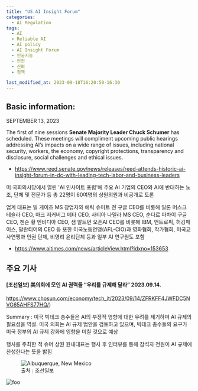 ```yaml
---
title: "US AI Insight Forum"
categories:
  - AI Regulation
tags:
  - AI
  - Reliable AI
  - AI policy
  - AI Insight Forum
  - 인공지능
  - 안전
  - 신뢰
  - 정책

last_modified_at: 2023-09-18T16:20:50-16:30
---
```

## Basic information: 
SEPTEMBER 13, 2023

The first of nine sessions <strong> Senate Majority Leader Chuck Schumer</strong> has scheduled. These meetings will compliment upcoming public hearings addressing AI’s impacts on a wide range of issues, including national security, workers, the economy, copyright protections, transparency and disclosure, social challenges and ethical issues. 
* https://www.reed.senate.gov/news/releases/reed-attends-historic-ai-insight-forum-in-dc-with-leading-tech-labor-and-business-leaders


미 국회의사당에서 열린 'AI 인사이트 포럼'에 주요 AI 기업의 CEO와 AI에 반대하는 노조, 단체 및 전문가 등 총 22명이 60여명의 상원의원과 비공개로 토론 

업계 대표는 빌 게이츠 MS 창업자와 에릭 슈미트 전 구글 CEO를 비롯해 일론 머스크 테슬라 CEO, 마크 저커버그 메타 CEO, 사티아 나델라 MS CEO, 순다르 파차이 구글 CEO, 젠슨 황 엔비디아 CEO, 샘 알트먼 오픈AI CEO를 비롯해 IBM, 앤트로픽, 허깅페이스, 팔란티어의 CEO 등
또한 미국노동연맹(AFL-CIO)과 영화협회, 작가협회, 미국교사연맹과 인권 단체, 비영리 윤리단체 등과 일부 AI 연구원도 포함
 
* https://www.aitimes.com/news/articleView.html?idxno=153653


## 주요 기사
#### [조선일보] 美의회에 모인 AI 권력들 “우리를 규제해 달라” 2023.09.14.

https://www.chosun.com/economy/tech_it/2023/09/14/ZFRKFF4JWFDC5NVG65AHFS77HQ/) 
   
Summary :  미국 빅테크 총수들은 AI의 부정적 영향에 대한 우려를 제기하며 AI 규제의 필요성을 역설. 미국 의회는 AI 규제 법안을 검토하고 있으며, 빅테크 총수들의 요구가 미국 정부의 AI 규제 강화에 영향을 미칠 것으로 예상
  
  행사를 주최한 척 슈머 상원 원내대표는 행사 후 인터뷰를 통해 참석자 전원이 AI 규제에 찬성한다는 뜻을 밝힘

<figure>
    <img src="https://images.chosun.com/resizer/KCW6rQfi67Yzi8Qtsgql0zwRAwM=/480x365/smart/cloudfront-ap-northeast-1.images.arcpublishing.com/chosun/BEULKYTPAFHYJFAHLOZSI7KBRU.png"
         alt="Albuquerque, New Mexico">
    <figcaption> 출처 : 조선일보</figcaption>
</figure>

  ![foo](https://images.chosun.com/resizer/sKx3zD2LRZvKpS4zvwOEfE78Jqg=/480x1699/smart/cloudfront-ap-northeast-1.images.arcpublishing.com/chosun/V4DSLNK43VCY7GSNKIB5OENFOU.png)

   
    
 


